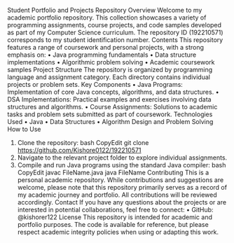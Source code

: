 Student Portfolio and Projects Repository
Overview
Welcome to my academic portfolio repository. This collection showcases a variety of programming assignments, course projects, and code samples developed as part of my Computer Science curriculum. The repository ID (192210571) corresponds to my student identification number.
Contents
This repository features a range of coursework and personal projects, with a strong emphasis on:
•	Java programming fundamentals
•	Data structure implementations
•	Algorithmic problem solving
•	Academic coursework samples
Project Structure
The repository is organized by programming language and assignment category. Each directory contains individual projects or problem sets.
Key Components
•	Java Programs: Implementation of core Java concepts, algorithms, and data structures.
•	DSA Implementations: Practical examples and exercises involving data structures and algorithms.
•	Course Assignments: Solutions to academic tasks and problem sets submitted as part of coursework.
Technologies Used
•	Java
•	Data Structures
•	Algorithm Design and Problem Solving
How to Use
1.	Clone the repository:
bash
CopyEdit
git clone https://github.com/Kishore0122/192210571
2.	Navigate to the relevant project folder to explore individual assignments.
3.	Compile and run Java programs using the standard Java compiler:
bash
CopyEdit
javac FileName.java java FileName 
Contributing
This is a personal academic repository. While contributions and suggestions are welcome, please note that this repository primarily serves as a record of my academic journey and portfolio. All contributions will be reviewed accordingly.
Contact
If you have any questions about the projects or are interested in potential collaborations, feel free to connect:
•	GitHub: @kishorer122
License
This repository is intended for academic and portfolio purposes. The code is available for reference, but please respect academic integrity policies when using or adapting this work.


